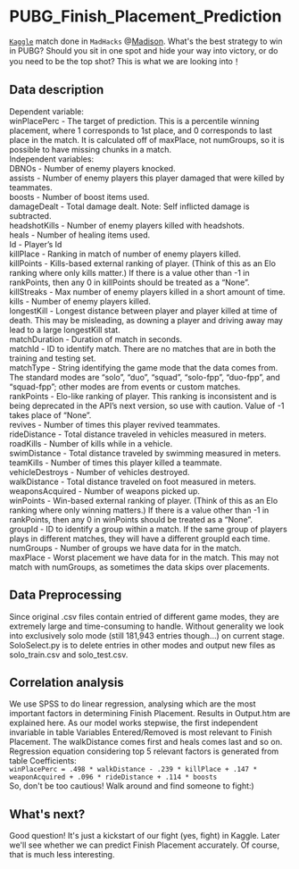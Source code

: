 # PUBG_Finish_Placement_Prediction
[`Kaggle`](https://www.kaggle.com/c/pubg-finish-placement-prediction) match done in `MadHacks` @[Madison](https://www.madhacks.io/). 
What's the best strategy to win in PUBG? Should you sit in one spot and hide your way into victory, or do you need to be the top shot? This is what we are looking into！

## Data description
Dependent variable:
<br>winPlacePerc - The target of prediction. This is a percentile winning placement, where 1 corresponds to 1st place, and 0 corresponds to last place in the match. It is calculated off of maxPlace, not numGroups, so it is possible to have missing chunks in a match.
<br>Independent variables:
<br>DBNOs - Number of enemy players knocked.
<br>assists - Number of enemy players this player damaged that were killed by teammates.
<br>boosts - Number of boost items used.
<br>damageDealt - Total damage dealt. Note: Self inflicted damage is subtracted.
<br>headshotKills - Number of enemy players killed with headshots.
<br>heals - Number of healing items used.
<br>Id - Player’s Id
<br>killPlace - Ranking in match of number of enemy players killed.
<br>killPoints - Kills-based external ranking of player. (Think of this as an Elo ranking where only kills matter.) If there is a value other than -1 in rankPoints, then any 0 in killPoints should be treated as a “None”.
<br>killStreaks - Max number of enemy players killed in a short amount of time.
<br>kills - Number of enemy players killed.
<br>longestKill - Longest distance between player and player killed at time of death. This may be misleading, as downing a player and driving away may lead to a large longestKill stat.
<br>matchDuration - Duration of match in seconds.
<br>matchId - ID to identify match. There are no matches that are in both the training and testing set.
<br>matchType - String identifying the game mode that the data comes from. The standard modes are “solo”, “duo”, “squad”, “solo-fpp”, “duo-fpp”, and “squad-fpp”; other modes are from events or custom matches.
<br>rankPoints - Elo-like ranking of player. This ranking is inconsistent and is being deprecated in the API’s next version, so use with caution. Value of -1 takes place of “None”.
<br>revives - Number of times this player revived teammates.
<br>rideDistance - Total distance traveled in vehicles measured in meters.
<br>roadKills - Number of kills while in a vehicle.
<br>swimDistance - Total distance traveled by swimming measured in meters.
<br>teamKills - Number of times this player killed a teammate.
<br>vehicleDestroys - Number of vehicles destroyed.
<br>walkDistance - Total distance traveled on foot measured in meters.
<br>weaponsAcquired - Number of weapons picked up.
<br>winPoints - Win-based external ranking of player. (Think of this as an Elo ranking where only winning matters.) If there is a value other than -1 in rankPoints, then any 0 in winPoints should be treated as a “None”.
<br>groupId - ID to identify a group within a match. If the same group of players plays in different matches, they will have a different groupId each time.
<br>numGroups - Number of groups we have data for in the match.
<br>maxPlace - Worst placement we have data for in the match. This may not match with numGroups, as sometimes the data skips over placements.

## Data Preprocessing
Since original .csv files contain entried of different game modes, they are extremely large and time-consuming to handle. Without generality we look into exclusively solo mode (still 181,943 entries though...) on current stage. SoloSelect.py is to delete entries in other modes and output new files as solo_train.csv and solo_test.csv.   

## Correlation analysis
We use SPSS to do linear regression, analysing which are the most important factors in determining Finish Placement.
Results in Output.htm are explained here. As our model works stepwise, the first independent invariable in table Variables Entered/Removed is most relevant to Finish Placement. The walkDistance comes first and heals comes last and so on. <br>Regression equation considering top 5 relevant factors is generated from table Coefficients: <br>`winPlacePerc = .498 * walkDistance - .239 * killPlace + .147 * weaponAcquired + .096 * rideDistance + .114 * boosts` <br>So, don't be too cautious! Walk around and find someone to fight:)

## What's next?
Good question! It's just a kickstart of our fight (yes, fight) in Kaggle. Later we'll see whether we can predict Finish Placement accurately. Of course, that is much less interesting. 
